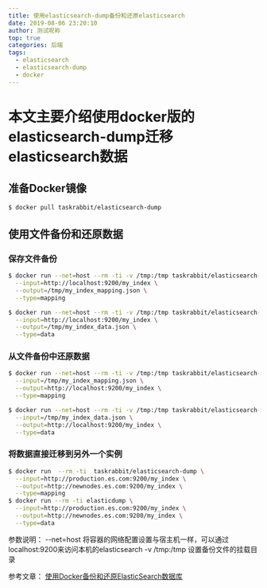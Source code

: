 ```yaml
---
title: 使用elasticsearch-dump备份和还原elasticsearch
date: 2019-08-06 23:20:10
author: 测试呢称
top: true
categories: 后端
tags:
  - elasticsearch
  - elasticsearch-dump
  - docker
---
```


# 本文主要介绍使用docker版的elasticsearch-dump迁移elasticsearch数据

## 准备Docker镜像
``` bash
$ docker pull taskrabbit/elasticsearch-dump
```

## 使用文件备份和还原数据
### 保存文件备份
``` bash
$ docker run --net=host --rm -ti -v /tmp:/tmp taskrabbit/elasticsearch-dump \
  --input=http://localhost:9200/my_index \
  --output=/tmp/my_index_mapping.json \
  --type=mapping

$ docker run --net=host --rm -ti -v /tmp:/tmp taskrabbit/elasticsearch-dump \
  --input=http://localhost:9200/my_index \
  --output=/tmp/my_index_data.json \
  --type=data
```
### 从文件备份中还原数据
``` bash
$ docker run --net=host --rm -ti -v /tmp:/tmp taskrabbit/elasticsearch-dump \
  --input=/tmp/my_index_mapping.json \
  --output=http://localhost:9200/my_index \
  --type=mapping

$ docker run --net=host --rm -ti -v /tmp:/tmp taskrabbit/elasticsearch-dump \
  --input=/tmp/my_index_data.json \
  --output=http://localhost:9200/my_index \
  --type=data
```
### 将数据直接迁移到另外一个实例
``` bash
$ docker run  --rm -ti  taskrabbit/elasticsearch-dump \
  --input=http://production.es.com:9200/my_index \
  --output=http://newnodes.es.com:9200/my_index \
  --type=mapping
$ docker run --rm -ti elasticdump \
  --input=http://production.es.com:9200/my_index \
  --output=http://newnodes.es.com:9200/my_index \
  --type=data
```
参数说明：
--net=host  将容器的网络配置设置与宿主机一样，可以通过localhost:9200来访问本机的elasticsearch 
-v /tmp:/tmp 设置备份文件的挂载目录


参考文章：
[使用Docker备份和还原ElasticSearch数据库](https://khanhicetea.com/post/backup-and-restore-elasticsearch-using-docker/)